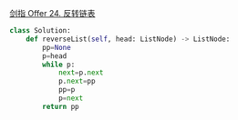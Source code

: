 [剑指 Offer 24. 反转链表](https://leetcode-cn.com/problems/fan-zhuan-lian-biao-lcof/)

```python
class Solution:
    def reverseList(self, head: ListNode) -> ListNode:
        pp=None
        p=head
        while p:
            next=p.next
            p.next=pp
            pp=p
            p=next
        return pp
```